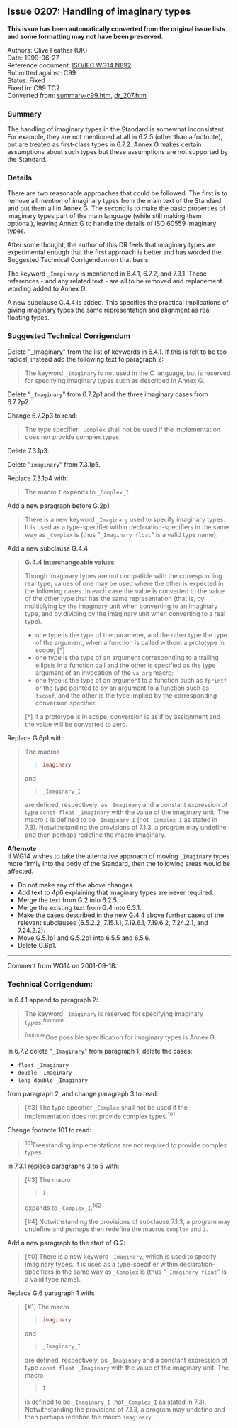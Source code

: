 ## Issue 0207: Handling of imaginary types

**This issue has been automatically converted from the original issue lists and some formatting may not have been preserved.**

Authors: Clive Feather (UK)  
Date: 1999-06-27  
Reference document: [ISO/IEC WG14 N892](https://www.open-std.org/jtc1/sc22/wg14/www/docs/n892.htm)  
Submitted against: C99  
Status: Fixed  
Fixed in: C99 TC2  
Converted from: [summary-c99.htm](https://www.open-std.org/jtc1/sc22/wg14/www/docs/summary-c99.htm), [dr_207.htm](https://www.open-std.org/jtc1/sc22/wg14/www/docs/dr_207.htm)

### Summary

The handling of imaginary types in the Standard is somewhat inconsistent. For
example, they are not mentioned at all in 6.2.5 (other than a footnote), but are
treated as first-class types in 6.7.2. Annex G makes certain assumptions about
such types but these assumptions are not supported by the Standard.

### Details

There are two reasonable approaches that could be followed. The first is to
remove all mention of imaginary types from the main text of the Standard and put
them all in Annex G. The second is to make the basic properties of imaginary
types part of the main language (while still making them optional), leaving
Annex G to handle the details of ISO 60559 imaginary types.

After some thought, the author of this DR feels that imaginary types are
experimental enough that the first approach is better and has worded the
Suggested Technical Corrigendum on that basis.

The keyword `_Imaginary` is mentioned in 6.4.1, 6.7.2, and 7.3.1. These
references \- and any related text \- are all to be removed and replacement
wording added to Annex G.

A new subclause G.4.4 is added. This specifies the practical implications of
giving imaginary types the same representation and alignment as real floating
types.

### Suggested Technical Corrigendum

Delete "\_Imaginary" from the list of keywords in 6.4.1. If this is felt to be
too radical, instead add the following text to paragraph 2:

> The keyword `_Imaginary` is not used in the C language, but is reserved for
> specifying imaginary types such as described in Annex G.

Delete "`_Imaginary`" from 6.7.2p1 and the three imaginary cases from 6.7.2p2.

Change 6.7.2p3 to read:

> The type specifier `_Complex` shall not be used if the implementation does not
> provide complex types.

Delete 7.3.1p3.

Delete "`imaginary`" from 7.3.1p5.

Replace 7.3.1p4 with:

> The macro `I` expands to `_Complex_I`.

Add a new paragraph before G.2p1:

> There is a new keyword `_Imaginary` used to specify imaginary types. It is used
> as a type-specifier within declaration-specifiers in the same way as `_Complex`
> is (thus "`_Imaginary float`" is a valid type name).

Add a new subclause G.4.4

> **G.4.4 Interchangeable values**
>
> Though imaginary types are not compatible with the corresponding real type,
> values of one may be used where the other is expected in the following cases. In
> each case the value is converted to the value of the other type that has the
> same representation (that is, by multiplying by the imaginary unit when
> converting to an imaginary type, and by dividing by the imaginary unit when
> converting to a real type).
>
> * one type is the type of the parameter, and the other type the type of the argument, when a function is called without a prototype in scope; \[\*]
> * one type is the type of an argument corresponding to a trailing ellipsis in a function call and the other is specified as the type argument of an invocation of the `va_arg` macro;
> * one type is the type of an argument to a function such as `fprintf` or the type pointed to by an argument to a function such as `fscanf`, and the other is the type implied by the corresponding conversion specifier.
>
> \[\*] If a prototype is in scope, conversion is as if by assignment and the
> value will be converted to zero.

Replace G.6p1 with:

> The macros
>
> > ```c
> > imaginary
> > ```
>
> and
>
> > ```c
> > _Imaginary_I
> > ```
>
> are defined, respectively, as `_Imaginary` and a constant expression of type
> `const float _Imaginary` with the value of the imaginary unit. The macro `I` is
> defined to be `_Imaginary_I` (not `_Complex_I` as stated in 7.3).
> Notwithstanding the provisions of 7.1.3, a program may undefine and then perhaps
> redefine the macro imaginary.

**Afternote**  
If WG14 wishes to take the alternative approach of moving `_Imaginary` types
more firmly into the body of the Standard, then the following areas would be
affected.

* Do not make any of the above changes.
* Add text to 4p6 explaining that imaginary types are never required.
* Merge the text from G.2 into 6.2.5.
* Merge the existing text from G.4 into 6.3.1.
* Make the cases described in the new G.4.4 above further cases of the relevant subclauses (6.5.2.2, 7.15.1.1, 7.19.6.1, 7.19.6.2, 7.24.2.1, and 7.24.2.2).
* Move G.5.1p1 and G.5.2p1 into 6.5.5 and 6.5.6.
* Delete G.6p1.

---

Comment from WG14 on 2001-09-18:

### Technical Corrigendum:

In 6.4.1 append to paragraph 2:

> The keyword `_Imaginary` is reserved for specifying imaginary
> types.<sup>footnote</sup>
>
> <sup>footnote</sup>One possible specification for imaginary types is Annex G.

In 6.7.2 delete "`_Imaginary`" from paragraph 1, delete the cases:

* `float _Imaginary`
* `double _Imaginary`
* `long double _Imaginary`

from paragraph 2, and change paragraph 3 to read:

> \[#3] The type specifier `_Complex` shall not be used if the implementation does
> not provide complex types.<sup>101</sup>

Change footnote 101 to read:

> <sup>101</sup>Freestanding implementations are not required to provide complex
> types.

In 7.3.1 replace paragraphs 3 to 5 with:

> \[#3] The macro
>
> > ```c
> > I
> > ```
>
> expands to `_Complex_I`.<sup>162</sup>
>
> \[#4] Notwithstanding the provisions of subclause 7.1.3, a program may undefine
> and perhaps then redefine the macros `complex` and `I`.

Add a new paragraph to the start of G.2:

> \[#0] There is a new keyword `_Imaginary`, which is used to specify imaginary
> types. It is used as a type-specifier within declaration-specifiers in the same
> way as `_Complex` is (thus "`_Imaginary float`" is a valid type name).

Replace G.6 paragraph 1 with:

> \[#1] The macro
>
> > ```c
> > imaginary
> > ```
>
> and
>
> > ```c
> > _Imaginary_I
> > ```
>
> are defined, respectively, as `_Imaginary` and a constant expression of type
> `const float _Imaginary` with the value of the imaginary unit. The macro
>
> > ```c
> > I
> > ```
>
> is defined to be `_Imaginary_I` (not `_Complex_I` as stated in 7.3).
> Notwithstanding the provisions of 7.1.3, a program may undefine and then perhaps
> redefine the macro `imaginary`.
